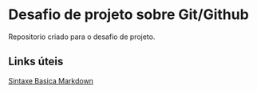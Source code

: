 # Desafio de projeto sobre Git/Github
Repositorio criado para o desafio de projeto.

## Links úteis
[Sintaxe Basica Markdown](https://markdownguide.org/basic-syntax/) 
